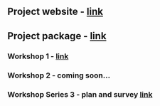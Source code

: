 ## Project website - [link](https://www.thamesriverstrust.org.uk/thames-catchment-community-eels-project/)

## Project package - [link](https://storymaps.arcgis.com/collections/7cf499061da14932875025e129bfd104)

### Workshop 1 - [link](https://storymaps.arcgis.com/stories/37f0acf5f5e64562b5c93440293b436b)

### Workshop 2 - coming soon...

### Workshop Series 3 - plan and survey [link](https://thamesestuarypartnership.github.io/thameseels/workshops/index.html#1)
